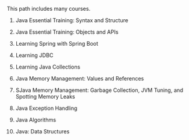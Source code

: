 This path includes many courses.

1. Java Essential Training: Syntax and Structure

2. Java Essential Training: Objects and APIs

3. Learning Spring with Spring Boot

4. Learning JDBC

5. Learning Java Collections

6. Java Memory Management: Values and References

7. SJava Memory Management: Garbage Collection, JVM Tuning, and Spotting Memory Leaks

8. Java Exception Handling

9. Java Algorithms

10. Java: Data Structures
